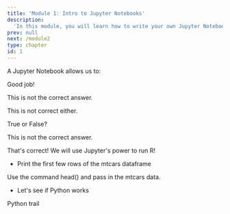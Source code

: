 ```yaml
---
title: 'Module 1: Intro to Jupyter Notebooks'
description:
  'In this module, you will learn how to write your own Jupyter Notebook.'
prev: null
next: /module2
type: chapter
id: 1
---
```

<exercise id="1" title="Introduction" type="slides">

<slides source="chapter1_01_introduction">
</slides>

</exercise>

<exercise id="2" title="Trivia Time!">

A Jupyter Notebook allows us to:

<choice id="1">
<opt text="Deploy code, equations, and text in a single document"  correct="true">

Good job!

</opt>

<opt text="Deploy code and text. However it does not render plots.">

This is not the correct answer.

</opt>

<opt text="Write only R and Python code.">

This is not correct either.

</opt>
</choice>

True or False? 

<choice id="2">
<opt text= "We are going to be writing scripts in R" >
 
This is not the correct answer.

</opt>

<opt text="We will use an IDE as our dashboard and R as our engine" correct="true">

That's correct! We will use Jupyter's power to run R!

</opt>

</choice>

</exercise>


<exercise id="3" title="Using Binder" type="slides">

<slides source="chapter1_02_using_binder">
</slides>

</exercise>

<exercise id="4" title="Creating a New Notebook" type="slides">

<slides source="chapter1_03_creating_a_notebook">
</slides>

</exercise>

<exercise id="5" title="First steps">

- Print the first few rows of the mtcars dataframe 

<codeblock id="01_05">

Use the command head() and pass in the mtcars data.

</codeblock>

</exercise>

<exercise id="6" title="Python trial steps">

- Let's see if Python works

<codeblock id="01_06">


Python trail

</codeblock>

</exercise>